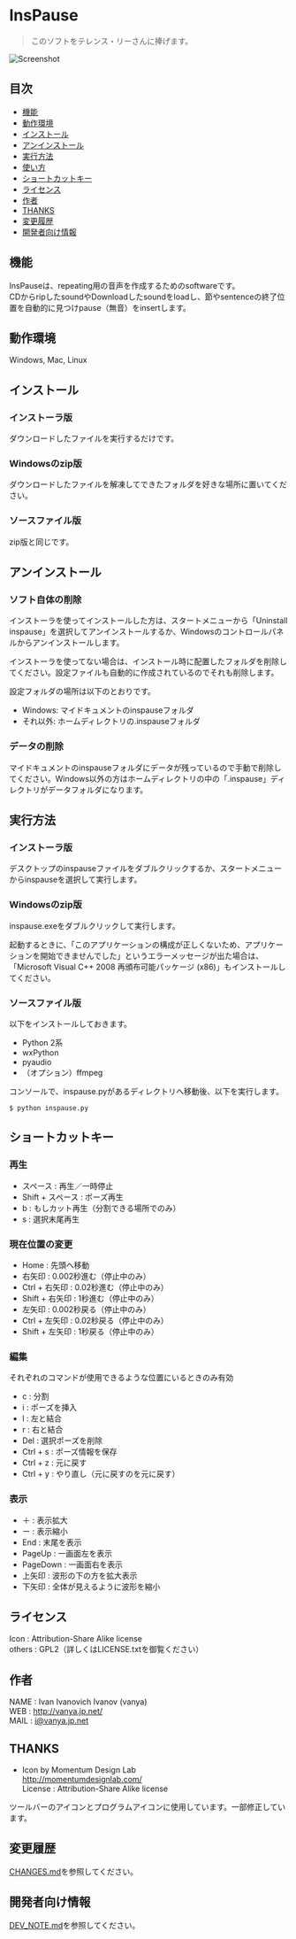 InsPause
===============================================================================

> このソフトをテレンス・リーさんに捧げます。

![Screenshot](https://github.com/ivan111/inspause/raw/master/inspause.png)

目次
-------------------------------------------------------------------------------
* [機能](#desc)
* [動作環境](#requirements)
* [インストール](#install)
* [アンインストール](#uninstall)
* [実行方法](#run)
* [使い方](#how_to_use)
* [ショートカットキー](#shortcuts)
* [ライセンス](#license)
* [作者](#author)
* [THANKS](#thanks)
* [変更履歴](#changes)
* [開発者向け情報](#fordev)

<a name="desc"></a> 機能
-------------------------------------------------------------------------------

InsPauseは、repeating用の音声を作成するためのsoftwareです。  
CDからripしたsoundやDownloadしたsoundをloadし、節やsentenceの終了位置を自動的に見つけpause（無音）をinsertします。


<a name="requirements"></a> 動作環境
-------------------------------------------------------------------------------

Windows, Mac, Linux  


<a name="install"></a> インストール
-------------------------------------------------------------------------------

### インストーラ版
ダウンロードしたファイルを実行するだけです。

### Windowsのzip版
ダウンロードしたファイルを解凍してできたフォルダを好きな場所に置いてください。

### ソースファイル版
zip版と同じです。


<a name="uninstall"></a> アンインストール
-------------------------------------------------------------------------------

### ソフト自体の削除
インストーラを使ってインストールした方は、スタートメニューから「Uninstall inspause」を選択してアンインストールするか、Windowsのコントロールパネルからアンインストールします。

インストーラを使ってない場合は、インストール時に配置したフォルダを削除してください。設定ファイルも自動的に作成されているのでそれも削除します。

設定フォルダの場所は以下のとおりです。
* Windows: マイドキュメントのinspauseフォルダ
* それ以外: ホームディレクトリの.inspauseフォルダ


### データの削除
マイドキュメントのinspauseフォルダにデータが残っているので手動で削除してください。Windows以外の方はホームディレクトリの中の「.inspause」ディレクトリがデータフォルダになります。


<a name="run"></a> 実行方法
-------------------------------------------------------------------------------

### インストーラ版
デスクトップのinspauseファイルをダブルクリックするか、スタートメニューからinspauseを選択して実行します。


### Windowsのzip版
inspause.exeをダブルクリックして実行します。

起動するときに、「このアプリケーションの構成が正しくないため、アプリケーションを開始できませんでした」というエラーメッセージが出た場合は、「Microsoft Visual C++ 2008 再頒布可能パッケージ (x86)」もインストールしてください。


### ソースファイル版
以下をインストールしておきます。
* Python 2系
* wxPython
* pyaudio
* （オプション）ffmpeg

コンソールで、inspause.pyがあるディレクトリへ移動後、以下を実行します。

    $ python inspause.py



<a name="shortcuts"></a> ショートカットキー
-------------------------------------------------------------------------------

### 再生
* スペース         : 再生／一時停止
* Shift + スペース : ポーズ再生
* b                : もしカット再生（分割できる場所でのみ）
* s                : 選択末尾再生

### 現在位置の変更
* Home           : 先頭へ移動
* 右矢印         : 0.002秒進む（停止中のみ）
* Ctrl + 右矢印  : 0.02秒進む（停止中のみ）
* Shift + 右矢印 : 1秒進む（停止中のみ）
* 左矢印         : 0.002秒戻る（停止中のみ）
* Ctrl + 左矢印  : 0.02秒戻る（停止中のみ）
* Shift + 左矢印 : 1秒戻る（停止中のみ）

### 編集
それぞれのコマンドが使用できるような位置にいるときのみ有効
* c        : 分割
* i        : ポーズを挿入
* l        : 左と結合
* r        : 右と結合
* Del      : 選択ポーズを削除
* Ctrl + s : ポーズ情報を保存
* Ctrl + z : 元に戻す
* Ctrl + y : やり直し（元に戻すのを元に戻す）

### 表示
* ＋       : 表示拡大
* ー       : 表示縮小
* End      : 末尾を表示
* PageUp   : 一画面左を表示
* PageDown : 一画面右を表示
* 上矢印   : 波形の下の方を拡大表示
* 下矢印   : 全体が見えるように波形を縮小


<a name="license"></a> ライセンス
-------------------------------------------------------------------------------

Icon : Attribution-Share Alike license  
others : GPL2（詳しくはLICENSE.txtを御覧ください）


<a name="author"></a> 作者
-------------------------------------------------------------------------------

NAME : Ivan Ivanovich Ivanov (vanya)  
WEB : http://vanya.jp.net/  
MAIL : i@vanya.jp.net  


<a name="thanks"></a> THANKS
-------------------------------------------------------------------------------

* Icon
by Momentum Design Lab  
http://momentumdesignlab.com/  
License : Attribution-Share Alike license  

ツールバーのアイコンとプログラムアイコンに使用しています。一部修正しています。


<a name="changes"></a> 変更履歴
-------------------------------------------------------------------------------

[CHANGES.md](https://github.com/ivan111/inspause/blob/master/CHANGES.md)を参照してください。


<a name="fordev"></a> 開発者向け情報
-------------------------------------------------------------------------------

[DEV_NOTE.md](https://github.com/ivan111/inspause/blob/master/DEV_NOTE.md)を参照してください。
